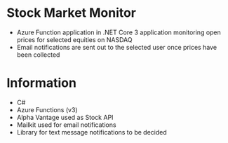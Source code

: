 # Stock Market Monitor
- Azure Function application in .NET Core 3 application monitoring open prices for selected equities on NASDAQ
- Email notifications are sent out to the selected user once prices have been collected

# Information
- C#
- Azure Functions (v3)
- Alpha Vantage used as Stock API
- Mailkit used for email notifications
- Library for text message notifications to be decided
